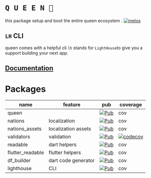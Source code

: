 # **`Q U E E N 👑`**

this package setup and boot the entire queen ecosystem .
[![melos](https://img.shields.io/badge/maintained%20with-melos-f700ff.svg?style=flat-square)](https://github.com/invertase/melos)

## `LH` CLI

queen comes with a helpful cli `lh` stands for `LightHouse`to give you a support building your next app.

## [Documentation](https://flutterqueen.github.io/website/)

# Packages

| name             | feature             | pub                                                                                                                                             | coverage                                                                                                                                                |
| ---------------- | ------------------- | ----------------------------------------------------------------------------------------------------------------------------------------------- | ------------------------------------------------------------------------------------------------------------------------------------------------------- |
| queen            |                     | <a href="https://pub.dev/packages/queen"><img src="https://img.shields.io/pub/v/queen?style=for-the-badge" alt="Pub"></a>                       | cov                                                                                                                                                     |
| nations          | localization        | <a href="https://pub.dev/packages/nations"><img src="https://img.shields.io/pub/v/nations?style=for-the-badge" alt="Pub"></a>                   | cov                                                                                                                                                     |
| nations_assets   | localization assets | <a href="https://pub.dev/packages/nations_assets"><img src="https://img.shields.io/pub/v/nations_assets?style=for-the-badge" alt="Pub"></a>     | cov                                                                                                                                                     |
| validators       | validation          | <a href="https://pub.dev/packages/queen_validators"><img src="https://img.shields.io/pub/v/queen_validators?style=for-the-badge" alt="Pub"></a> | [![codecov](https://codecov.io/gh/FlutterQueen/validators/branch/main/graph/badge.svg?token=BUTRNSHUA6)](https://codecov.io/gh/FlutterQueen/validators) |
| readable         | dart helpers        | <a href="https://pub.dev/packages/readable"><img src="https://img.shields.io/pub/v/readable?style=for-the-badge" alt="Pub"></a>                 | cov                                                                                                                                                     |
| flutter_readable | flutter helpers     | <a href="https://pub.dev/packages/flutter_readable"><img src="https://img.shields.io/pub/v/flutter_readable?style=for-the-badge" alt="Pub"></a> | cov                                                                                                                                                     |
| df_builder       | dart code generator | <a href="https://pub.dev/packages/df_builder"><img src="https://img.shields.io/pub/v/df_builder?style=for-the-badge" alt="Pub"></a>             | cov                                                                                                                                                     |
| lighthouse       | CLI                 | <a href="https://pub.dev/packages/lighthouse"><img src="https://img.shields.io/pub/v/lighthouse?style=for-the-badge" alt="Pub"></a>             | cov                                                                                                                                                     |
